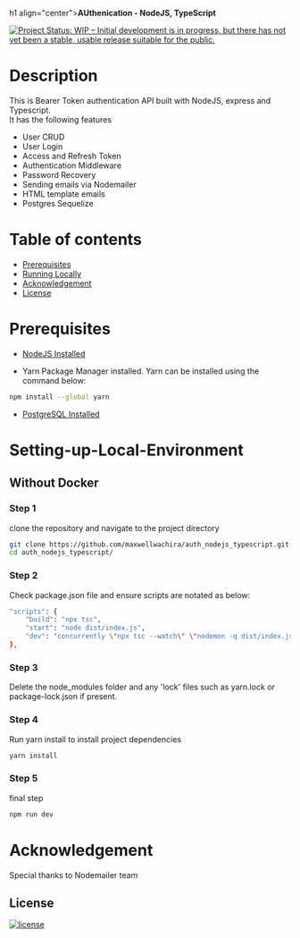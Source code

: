 h1 align="center"><b>AUthenication - NodeJS, TypeScript</b></h1>

[![Project Status: WIP – Initial development is in progress, but there has not yet been a stable, usable release suitable for the public.](https://www.repostatus.org/badges/latest/wip.svg)](https://github.com/maxwellwachira/auth_nodejs_typescript.git)

# Description

This is Bearer Token authentication API built with NodeJS, express and Typescript.<br>
It has the following features
- User CRUD
- User Login
- Access and Refresh Token
- Authentication Middleware
- Password Recovery
- Sending emails via Nodemailer
- HTML template emails
- Postgres Sequelize


# Table of contents

- [Prerequisites](#Prerequisites)
- [Running Locally](#Setting-up-Local-Environment)
- [Acknowledgement](#Acknowledgement)
- [License](#License)

# Prerequisites

- [NodeJS Installed ](https://nodejs.org/en/download/)

- Yarn Package Manager installed. Yarn can be installed using the command below:

```bash
npm install --global yarn
```

- [PostgreSQL Installed](https://www.postgresql.org/download/)


# Setting-up-Local-Environment

## Without Docker

### Step 1

clone the repository and navigate to the project directory

```bash
git clone https://github.com/maxwellwachira/auth_nodejs_typescript.git
cd auth_nodejs_typescript/
```

### Step 2

Check package.json file and ensure scripts are notated as below:

```bash
"scripts": {
    "build": "npx tsc",
    "start": "node dist/index.js",
    "dev": "concurrently \"npx tsc --watch\" \"nodemon -q dist/index.js\""
},
```

### Step 3

Delete the node_modules folder and any 'lock' files such as yarn.lock or package-lock.json if present.

### Step 4

Run yarn install to install project dependencies

```bash
yarn install
```

### Step 5

final step

```bash
npm run dev
```

# Acknowledgement

Special thanks to Nodemailer team

## <b>License</b>

[![license](https://img.shields.io/github/license/mashape/apistatus.svg?style=for-the-badge)](LICENSE)